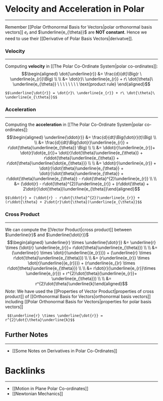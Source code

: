 # Velocity and Acceleration in Polar
---
Remember [[Polar Orthonormal Basis for Vectors|polar orthonormal basis vectors]] $e_{r}$ and $\underline{e_{\theta}}$ are **NOT constant**. Hence we need to use their [[Derivative of Polar Basis Vectors|derivatve]].
### Velocity
---
Computing **velocity** in [[The Polar Co-Ordinate System|polar co-ordinates]]:
$$\begin{aligned} \dot{\underline{r}} &= \frac{d}{dt}\Big(r \ \underline{e_{r}}\Big) \\ \\ 
&= \dot{r}\ \underline{e_{r}} + r\ \dot{\theta}\ \underline{e_{\theta}} \ \ \ \ \ \ \ \ \text{product rule} \end{aligned}$$

```ad-Definition
$$\underline{\dot{r}} = \dot{r}\ \underline{e_{r}} + r\ \dot{\theta}\ \underline{e_{\theta}}$$
```

### Acceleration
---
Computing the **acceleration** in [[The Polar Co-Ordinate System|polar co-ordinates]]:
$$\begin{aligned} \underline{\ddot{r}} &= \frac{d}{dt}\Big(\dot{r}(t)\Big) \\ \\
&= \frac{d}{dt}\Big(\dot{r}\underline{e_{r}} + r\dot{\theta}\underline{e_{\theta}} \Big) \\ \\
&= \ddot{r}\underline{e_{r}}+ \dot{r}\dot{e_{r}}+ \dot{r}\dot{\theta}\underline{e_{\theta}} + r\ddot{\theta}\underline{e_{\theta}} + r\dot{\theta}\underline{\dot{e_{\theta}}} \\ \\
&= \ddot{r}\underline{e_{r}} + \dot{r}\dot{\theta}\underline{e_{\theta}} + \dot{r}\dot{\theta}\underline{e_{\theta}} + r\ddot{\theta}\underline{e_{\theta}} - r\dot{\theta}^{2}\underline{e_{r}}  \\ \\ 
&= (\ddot{r} - r\dot{\theta}^{2})\underline{e_{r}} + (r\ddot{\theta} + 2\dot{r}\dot{\theta})\underline{e_{\theta}}\end{aligned}$$
```ad-Definition
$$\ddot{r} = (\ddot{r} - r\dot{\theta}^{2})\underline{e_{r}} + (r\ddot{\theta} + 2\dot{r}\dot{\theta})\underline{e_{\theta}}$$
```

### Cross Product
---
We can compute the [[Vector Product|cross product]] between $\underline{r}$ and $\underline{\dot{r}}$ 
$$\begin{aligned} \underline{r} \times \underline{\dot{r}} &= \underline{r} \times (\dot{r} \underline{e_{r}}+ r\dot{\theta}\underline{e_{\theta}}) \\ \\ 
&= (\underline{r} \times \dot{r}\underline{{e_{r}}}) + (\underline{r} \times r\dot{\theta}\underline{e_{\theta}}) \\ \\
&=  (r\underline{e_{r}} \times \dot{r}\underline{{e_{r}}}) + (r\underline{e_{}r} \times r\dot{\theta}\underline{e_{\theta}}) \\ \\ 
&=  r\dot{r}(\underline{e_{r}}\times \underline{e_{r}}) + r^{2}\dot{\theta}(\underline{e_{r}}+ \underline{e_{\theta}}) \\ \\
&= r^{2}\dot{\theta}\underline{k}\end{aligned}$$
*Note*: We have used the [[Properties of Vector Product|properties of cross product]] of [[Orthonormal Basis for Vectors|orthonormal basis vectors]] including [[Polar Orthonormal Basis for Vectors|properties for polar basis vectors]] 

```ad-Definition
 $$\underline{r} \times \underline{\dot{r}} =  r^{2}\dot{\theta}\underline{k}$$
```
## Further Notes
---
- [[Some Notes on Derivatives in Polar Co-Ordinates]]

# Backlinks
---
- [[Motion in Plane Polar Co-ordinates]]
- [[Newtonian Mechanics]]